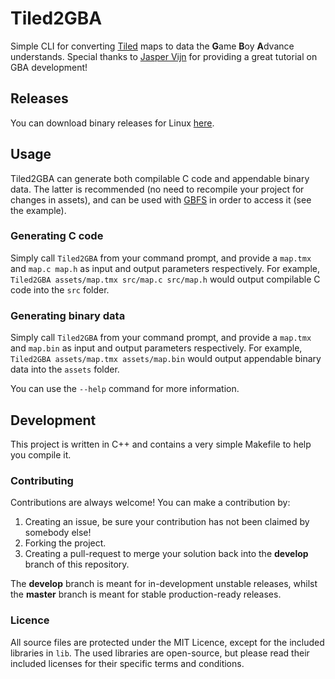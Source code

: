 # Tiled2GBA

Simple CLI for converting [Tiled](https://www.mapeditor.org) maps to data the **G**ame **B**oy **A**dvance understands.
Special thanks to [Jasper Vijn](https://www.coranac.com) for providing a great tutorial on GBA development!

## Releases
You can download binary releases for Linux [here](https://github.com/LucvandenBrand/Tiled2GBA/releases).

## Usage
Tiled2GBA can generate both compilable C code and appendable binary data. 
The latter is recommended (no need to recompile your project for changes in assets), 
and can be used with [GBFS](http://www.pineight.com/gba/#gbfs) in order to access it (see the example).

### Generating C code
Simply call `Tiled2GBA` from your command prompt, and provide a `map.tmx` and `map.c map.h` as
input and output parameters respectively. 
For example, `Tiled2GBA assets/map.tmx src/map.c src/map.h` would output compilable C code
into the `src` folder.

### Generating binary data
Simply call `Tiled2GBA` from your command prompt, and provide a `map.tmx` and `map.bin` as
input and output parameters respectively. 
For example, `Tiled2GBA assets/map.tmx assets/map.bin` would output appendable binary data
into the `assets` folder.

You can use the `--help` command for more information.

## Development
This project is written in C++ and contains a very simple Makefile to help you compile it.

### Contributing
Contributions are always welcome! You can make a contribution by:

1. Creating an issue, be sure your contribution has not been claimed by somebody else!
2. Forking the project.
3. Creating a pull-request to merge your solution back into the **develop** branch of this repository.

The **develop** branch is meant for in-development unstable releases, 
whilst the **master** branch is meant for stable production-ready releases.

### Licence
All source files are protected under the MIT Licence, except for the included libraries in `lib`.
The used libraries are open-source, but please read their included licenses for their specific
terms and conditions.